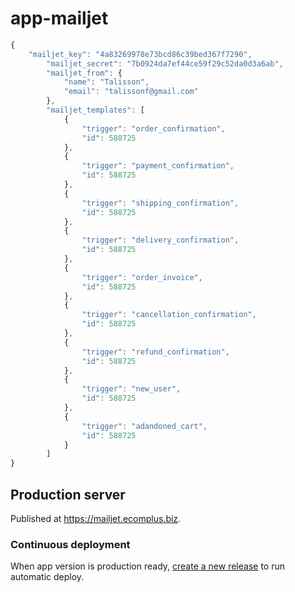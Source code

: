 # app-mailjet

```javascript
{
	"mailjet_key": "4a83269978e73bcd86c39bed367f7290",
        "mailjet_secret": "7b0924da7ef44ce59f29c52da0d3a6ab",
        "mailjet_from": {
            "name": "Talisson",
            "email": "talissonf@gmail.com"
        },
        "mailjet_templates": [
            {
                "trigger": "order_confirmation",
                "id": 588725
            },
            {
                "trigger": "payment_confirmation",
                "id": 588725
            },
            {
                "trigger": "shipping_confirmation",
                "id": 588725
            },
            {
                "trigger": "delivery_confirmation",
                "id": 588725
            },
            {
                "trigger": "order_invoice",
                "id": 588725
            },
            {
                "trigger": "cancellation_confirmation",
                "id": 588725
            },
            {
                "trigger": "refund_confirmation",
                "id": 588725
            },
            {
                "trigger": "new_user",
                "id": 588725
            },
            {
                "trigger": "adandoned_cart",
                "id": 588725
            }
        ]
}
```

## Production server

Published at https://mailjet.ecomplus.biz.

### Continuous deployment

When app version is production ready,
[create a new release](https://github.com/ecomclub/app-mailjet/releases)
to run automatic deploy.
